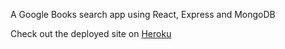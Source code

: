 A Google Books search app using React, Express and MongoDB

Check out the deployed site on [Heroku](https://blooming-escarpment-77098.herokuapp.com/)
